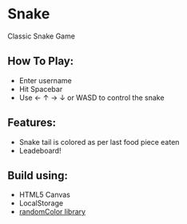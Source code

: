 # Snake
Classic Snake Game

## How To Play:
* Enter username
* Hit Spacebar
* Use ← ↑ → ↓ or WASD to control the snake

## Features:
* Snake tail is colored as per last food piece eaten
* Leadeboard!

## Build using: 
* HTML5 Canvas
* LocalStorage
* [randomColor library](https://github.com/davidmerfield/randomColor)
